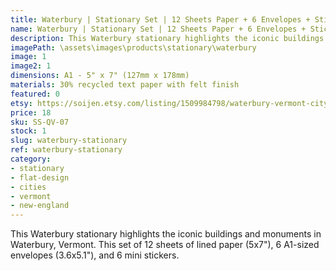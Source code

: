 ```yaml
---
title: Waterbury | Stationary Set | 12 Sheets Paper + 6 Envelopes + Stickers
name: Waterbury | Stationary Set | 12 Sheets Paper + 6 Envelopes + Stickers
description: This Waterbury stationary highlights the iconic buildings and monuments in Waterbury, Vermont. This set of 12 sheets of lined paper (5x7"), 6 A1-sized envelopes (3.6x5.1"), and 6 mini stickers. 
imagePath: \assets\images\products\stationary\waterbury
image: 1
image2: 1
dimensions: A1 - 5" x 7" (127mm x 178mm)
materials: 30% recycled text paper with felt finish
featured: 0
etsy: https://soijen.etsy.com/listing/1509984798/waterbury-vermont-cityscape-stationary?utm_source=Copy&utm_medium=ListingManager&utm_campaign=Share&utm_term=so.lmsm&share_time=1695261883561
price: 18
sku: SS-QV-07
stock: 1
slug: waterbury-stationary
ref: waterbury-stationary
category:
- stationary
- flat-design
- cities
- vermont
- new-england
---
```

This Waterbury stationary highlights the iconic buildings and monuments in Waterbury, Vermont. This set of 12 sheets of lined paper (5x7"), 6 A1-sized envelopes (3.6x5.1"), and 6 mini stickers. 
